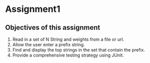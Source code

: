 # Assignment1

Objectives of this assignment
-----------------------------

<ol>
	<li>Read in a set of N String and weights from a file or url.</li>
	<li>Allow the user enter a prefix string.</li>
	<li>Find and display the top strings in the set that contain the prefix.</li>
	<li>Provide a comprehensive testing strategy using JUnit.</li>
</ol>